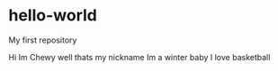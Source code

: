 # hello-world
My first repository

Hi Im Chewy well thats my nickname
Im a winter baby
I love basketball 
